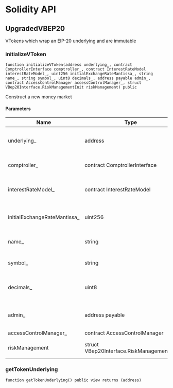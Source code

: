 # Solidity API

## UpgradedVBEP20

VTokens which wrap an EIP-20 underlying and are immutable

### initializeVToken

```solidity
function initializeVToken(address underlying_, contract ComptrollerInterface comptroller_, contract InterestRateModel interestRateModel_, uint256 initialExchangeRateMantissa_, string name_, string symbol_, uint8 decimals_, address payable admin_, contract AccessControlManager accessControlManager_, struct VBep20Interface.RiskManagementInit riskManagement) public
```

Construct a new money market

#### Parameters

| Name | Type | Description |
| ---- | ---- | ----------- |
| underlying_ | address | The address of the underlying asset |
| comptroller_ | contract ComptrollerInterface | The address of the Comptroller |
| interestRateModel_ | contract InterestRateModel | The address of the interest rate model |
| initialExchangeRateMantissa_ | uint256 | The initial exchange rate, scaled by 1e18 |
| name_ | string | ERC-20 name of this token |
| symbol_ | string | ERC-20 symbol of this token |
| decimals_ | uint8 | ERC-20 decimal precision of this token |
| admin_ | address payable | Address of the administrator of this token |
| accessControlManager_ | contract AccessControlManager |  |
| riskManagement | struct VBep20Interface.RiskManagementInit | Addresses of risk fund contracts |

### getTokenUnderlying

```solidity
function getTokenUnderlying() public view returns (address)
```

